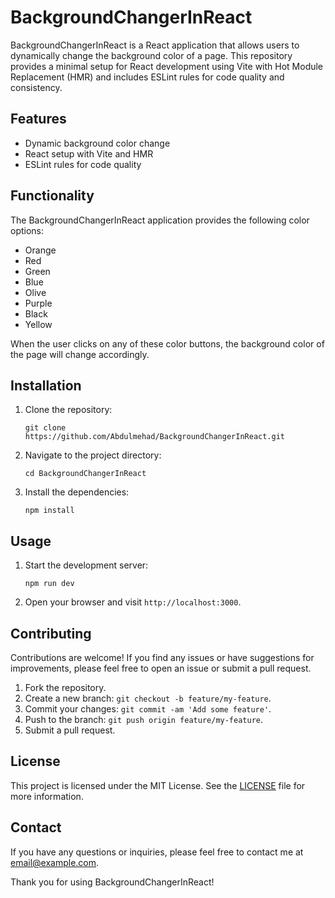 # BackgroundChangerInReact

BackgroundChangerInReact is a React application that allows users to dynamically change the background color of a page. This repository provides a minimal setup for React development using Vite with Hot Module Replacement (HMR) and includes ESLint rules for code quality and consistency.

## Features

- Dynamic background color change
- React setup with Vite and HMR
- ESLint rules for code quality

## Functionality

The BackgroundChangerInReact application provides the following color options:

- Orange
- Red
- Green
- Blue
- Olive
- Purple
- Black
- Yellow

When the user clicks on any of these color buttons, the background color of the page will change accordingly.

## Installation

1. Clone the repository:

   ```
   git clone https://github.com/Abdulmehad/BackgroundChangerInReact.git
   ```

2. Navigate to the project directory:

   ```
   cd BackgroundChangerInReact
   ```

3. Install the dependencies:

   ```
   npm install
   ```

## Usage

1. Start the development server:

   ```
   npm run dev
   ```

2. Open your browser and visit `http://localhost:3000`.

## Contributing

Contributions are welcome! If you find any issues or have suggestions for improvements, please feel free to open an issue or submit a pull request.

1. Fork the repository.
2. Create a new branch: `git checkout -b feature/my-feature`.
3. Commit your changes: `git commit -am 'Add some feature'`.
4. Push to the branch: `git push origin feature/my-feature`.
5. Submit a pull request.

## License

This project is licensed under the MIT License. See the [LICENSE](LICENSE) file for more information.

## Contact

If you have any questions or inquiries, please feel free to contact me at [email@example.com](mailto:email@example.com).

Thank you for using BackgroundChangerInReact!
